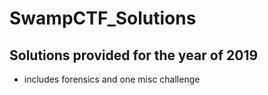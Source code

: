 # SwampCTF_Solutions
## Solutions provided for the year of 2019 
- includes forensics and one misc challenge
